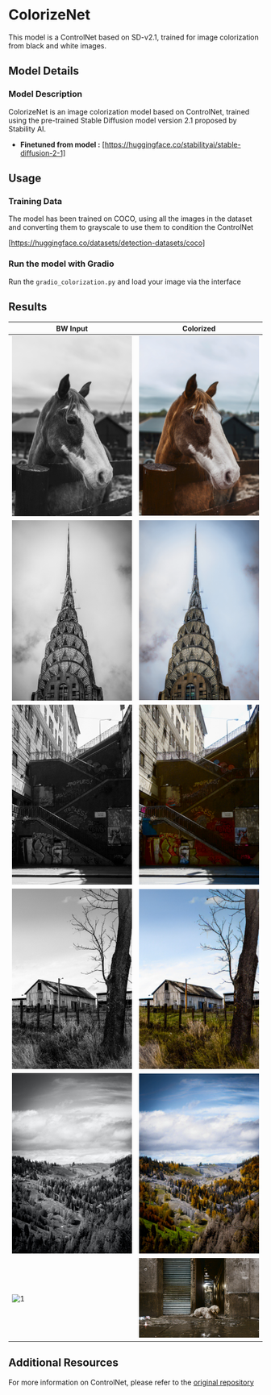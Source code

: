 
# ColorizeNet

This model is a ControlNet based on SD-v2.1, trained for image colorization from black and white images.

## Model Details

### Model Description

ColorizeNet is an image colorization model based on ControlNet, trained using the pre-trained Stable Diffusion model version 2.1 proposed by Stability AI.

- **Finetuned from model :** [https://huggingface.co/stabilityai/stable-diffusion-2-1]

## Usage

### Training Data

<!-- This should link to a Data Card, perhaps with a short stub of information on what the training data is all about as well as documentation related to data pre-processing or additional filtering. -->

The model has been trained on COCO, using all the images in the dataset and converting them to grayscale to use them to condition the ControlNet

[https://huggingface.co/datasets/detection-datasets/coco]

### Run the model with Gradio

Run the `gradio_colorization.py` and load your image via the interface

## Results

<table>
  <thead>
    <tr>
      <th style="text-align:center"> BW Input </th>
      <th style="text-align:center"> Colorized </th>
    </tr>
  </thead>
  <tbody>
    <tr>
      <td style="width: 50%;"> <img src="docs/imgs/sample1_bw.jpg"  alt="1"></td>
      <td style="width: 50%;"><img src="docs/imgs/sample1.png" alt="2"></td>
   </tr> 
    <tr>
      <td style="width: 50%;"> <img src="docs/imgs/sample2_bw.jpg"  alt="1"></td>
      <td style="width: 50%;"><img src="docs/imgs/sample2.png" alt="2"></td>
   </tr> 
    <tr>
      <td style="width: 50%;"> <img src="docs/imgs/sample3_bw.jpg"  alt="1"></td>
      <td style="width: 50%;"><img src="docs/imgs/sample3.png" alt="2"></td>
   </tr> 
    <tr>
      <td style="width: 50%;"> <img src="docs/imgs/sample4_bw.jpg"  alt="1"></td>
      <td style="width: 50%;"><img src="docs/imgs/sample4.png" alt="2"></td>
   </tr> 
    <tr>
      <td style="width: 50%;"> <img src="docs/imgs/sample5_bw.jpg"  alt="1"></td>
      <td style="width: 50%;"><img src="docs/imgs/sample5.png" alt="2"></td>
   </tr> 
    <tr>
      <td style="width: 50%;"> <img src="docs/imgs/sample6_bw.jpg"  alt="1"></td>
      <td style="width: 50%;"><img src="docs/imgs/sample6.png" alt="2"></td>
   </tr> 
  </tbody>
  </td>
  </tr>
</table>

## Additional Resources
For more information on ControlNet, please refer to the [original repository](https://github.com/lllyasviel/ControlNet)
